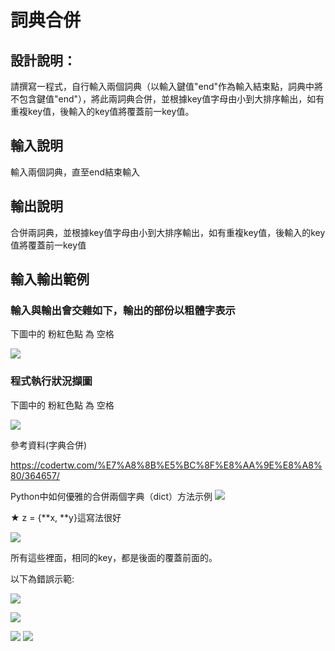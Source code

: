 # 詞典合併

## 設計說明：
請撰寫一程式，自行輸入兩個詞典（以輸入鍵值"end"作為輸入結束點，詞典中將不包含鍵值"end"），將此兩詞典合併，並根據key值字母由小到大排序輸出，如有重複key值，後輸入的key值將覆蓋前一key值。

## 輸入說明

輸入兩個詞典，直至end結束輸入

## 輸出說明

合併兩詞典，並根據key值字母由小到大排序輸出，如有重複key值，後輸入的key值將覆蓋前一key值

## 輸入輸出範例

### 輸入與輸出會交雜如下，輸出的部份以粗體字表示

下圖中的 粉紅色點 為 空格

![](../../img/2020-10-27-14-34-06.png)

### 程式執行狀況擷圖
下圖中的 粉紅色點 為 空格

![](../../img/2020-10-27-14-34-27.png)

參考資料(字典合併)

https://codertw.com/%E7%A8%8B%E5%BC%8F%E8%AA%9E%E8%A8%80/364657/

Python中如何優雅的合併兩個字典（dict）方法示例
![](../../img/2020-10-27-15-07-46.png)

★ z = {**x, **y}這寫法很好

![](../../img/2020-10-27-15-10-08.png)

所有這些裡面，相同的key，都是後面的覆蓋前面的。

以下為錯誤示範:

![](../../img/2020-10-27-15-12-22.png)

![](../../img/2020-10-27-15-13-25.png)



![](../../img/2020-10-27-15-15-01.png)
![](../../img/2020-10-27-15-15-54.png)